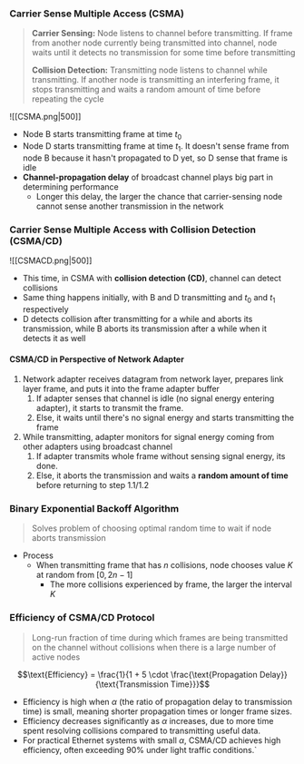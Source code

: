 ### Carrier Sense Multiple Access (CSMA)
> **Carrier Sensing:** Node listens to channel before transmitting. If frame from another node currently being transmitted into channel, node waits until it detects no transmission for some time before transmitting
> 
> **Collision Detection:** Transmitting node listens to channel while transmitting. If another node is transmitting an interfering frame, it stops transmitting and waits a random amount of time before repeating the cycle

![[CSMA.png|500]]
- Node B starts transmitting frame at time $t_0$ 
- Node D starts transmitting frame at time $t_1$. It doesn't sense frame from node B because it hasn't propagated to D yet, so D sense that frame is idle
- **Channel-propagation delay** of broadcast channel plays big part in determining performance
	- Longer this delay, the larger the chance that carrier-sensing node cannot sense another transmission in the network

### Carrier Sense Multiple Access with Collision Detection (CSMA/CD)
![[CSMACD.png|500]]
- This time, in CSMA with **collision detection (CD)**, channel can detect collisions
- Same thing happens initially, with B and D transmitting and $t_0$ and $t_1$ respectively
- D detects collision after transmitting for a while and aborts its transmission, while B aborts its transmission after a while when it detects it as well

#### CSMA/CD in Perspective of Network Adapter 
1) Network adapter receives datagram from network layer, prepares link layer frame, and puts it into the frame adapter buffer
	1) If adapter senses that channel is idle (no signal energy entering adapter), it starts to transmit the frame. 
	2) Else, it waits until there's no signal energy and starts transmitting the frame
2) While transmitting, adapter monitors for signal energy coming from other adapters using broadcast channel
	1) If adapter transmits whole frame without sensing signal energy, its done. 
	2) Else, it aborts the transmission and waits a **random amount of time** before returning to step 1.1/1.2 
### Binary Exponential Backoff Algorithm
>Solves problem of choosing optimal random time to wait if node aborts transmission

- Process
	- When transmitting frame that has $n$ collisions, node chooses value $K$ at random from $[0,2n-1]$
		- The more collisions experienced by frame, the larger the interval $K$ 

### Efficiency of CSMA/CD Protocol
> Long-run fraction of time during which frames are being transmitted on the channel without collisions when there is a large number of active nodes

$$\text{Efficiency} = \frac{1}{1 + 5 \cdot \frac{\text{Propagation Delay}}{\text{Transmission Time}}}$$
- Efficiency is high when $\alpha$ (the ratio of propagation delay to transmission time) is small, meaning shorter propagation times or longer frame sizes. 
- Efficiency decreases significantly as $\alpha$ increases, due to more time spent resolving collisions compared to transmitting useful data. 
- For practical Ethernet systems with small $\alpha$, CSMA/CD achieves high efficiency, often exceeding 90% under light traffic conditions.`
